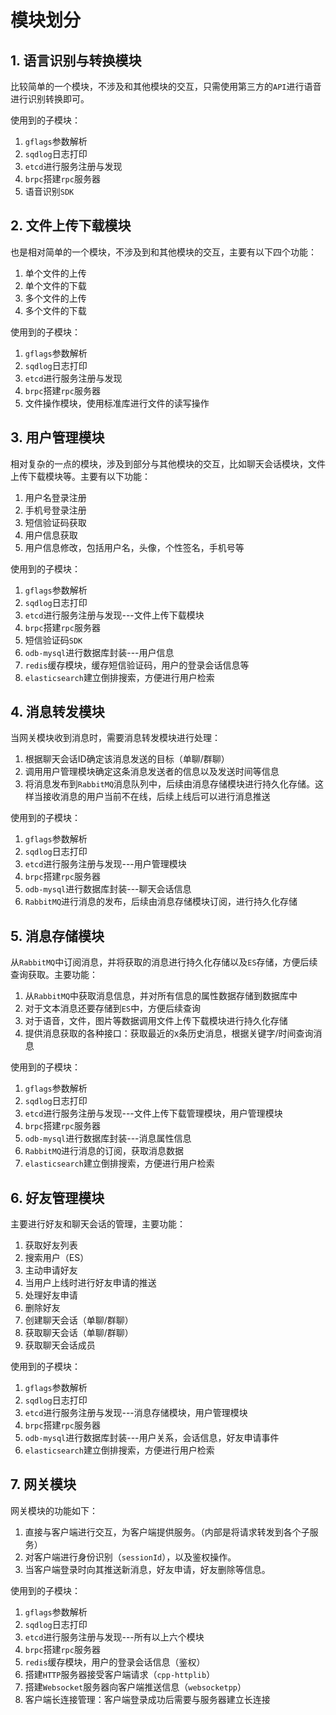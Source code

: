 # 模块划分

## 1. 语言识别与转换模块

比较简单的一个模块，不涉及和其他模块的交互，只需使用第三方的`API`进行语音进行识别转换即可。

使用到的子模块：

1. `gflags`参数解析
2. `sqdlog`日志打印
3. `etcd`进行服务注册与发现
4. `brpc`搭建`rpc`服务器
5. 语音识别`SDK`

## 2. 文件上传下载模块

也是相对简单的一个模块，不涉及到和其他模块的交互，主要有以下四个功能：

1. 单个文件的上传
2. 单个文件的下载
3. 多个文件的上传
4. 多个文件的下载

使用到的子模块：

1. `gflags`参数解析
2. `sqdlog`日志打印
3. `etcd`进行服务注册与发现
4. `brpc`搭建`rpc`服务器
5. 文件操作模块，使用标准库进行文件的读写操作

## 3. 用户管理模块

相对复杂的一点的模块，涉及到部分与其他模块的交互，比如聊天会话模块，文件上传下载模块等。主要有以下功能：

1. 用户名登录注册
2. 手机号登录注册
3. 短信验证码获取
4. 用户信息获取
5. 用户信息修改，包括用户名，头像，个性签名，手机号等

使用到的子模块：

1. `gflags`参数解析
2. `sqdlog`日志打印
3. `etcd`进行服务注册与发现---文件上传下载模块
4. `brpc`搭建`rpc`服务器
5. 短信验证码`SDK`
6. `odb-mysql`进行数据库封装---用户信息
7. `redis`缓存模块，缓存短信验证码，用户的登录会话信息等
8. `elasticsearch`建立倒排搜索，方便进行用户检索

## 4. 消息转发模块

当网关模块收到消息时，需要消息转发模块进行处理：

1. 根据聊天会话ID确定该消息发送的目标（单聊/群聊）
2. 调用用户管理模块确定这条消息发送者的信息以及发送时间等信息
3. 将消息发布到`RabbitMQ`消息队列中，后续由消息存储模块进行持久化存储。这样当接收消息的用户当前不在线，后续上线后可以进行消息推送

使用到的子模块：

1. `gflags`参数解析
2. `sqdlog`日志打印
3. `etcd`进行服务注册与发现---用户管理模块
4. `brpc`搭建`rpc`服务器
5. `odb-mysql`进行数据库封装---聊天会话信息
6. `RabbitMQ`进行消息的发布，后续由消息存储模块订阅，进行持久化存储

## 5. 消息存储模块

从`RabbitMQ`中订阅消息，并将获取的消息进行持久化存储以及`ES`存储，方便后续查询获取。主要功能：

1. 从`RabbitMQ`中获取消息信息，并对所有信息的属性数据存储到数据库中
2. 对于文本消息还要存储到`ES`中，方便后续查询
3. 对于语音，文件，图片等数据调用文件上传下载模块进行持久化存储
4. 提供消息获取的各种接口：获取最近的x条历史消息，根据关键字/时间查询消息

使用到的子模块：

1. `gflags`参数解析
2. `sqdlog`日志打印
3. `etcd`进行服务注册与发现---文件上传下载管理模块，用户管理模块
4. `brpc`搭建`rpc`服务器
5. `odb-mysql`进行数据库封装---消息属性信息
6. `RabbitMQ`进行消息的订阅，获取消息数据
7. `elasticsearch`建立倒排搜索，方便进行用户检索

## 6. 好友管理模块

主要进行好友和聊天会话的管理，主要功能：

1. 获取好友列表
2. 搜索用户（ES）
3. 主动申请好友
4. 当用户上线时进行好友申请的推送
5. 处理好友申请
6. 删除好友
7. 创建聊天会话（单聊/群聊）
8. 获取聊天会话（单聊/群聊）
9. 获取聊天会话成员

使用到的子模块：

1. `gflags`参数解析
2. `sqdlog`日志打印
3. `etcd`进行服务注册与发现---消息存储模块，用户管理模块
4. `brpc`搭建`rpc`服务器
5. `odb-mysql`进行数据库封装---用户关系，会话信息，好友申请事件
6. `elasticsearch`建立倒排搜索，方便进行用户检索

## 7. 网关模块

网关模块的功能如下：

1. 直接与客户端进行交互，为客户端提供服务。（内部是将请求转发到各个子服务）
2. 对客户端进行身份识别（`sessionId`），以及鉴权操作。
3. 当客户端登录时向其推送新消息，好友申请，好友删除等信息。

使用到的子模块：

1. `gflags`参数解析
2. `sqdlog`日志打印
3. `etcd`进行服务注册与发现---所有以上六个模块
4. `brpc`搭建`rpc`服务器
5. `redis`缓存模块，用户的登录会话信息（鉴权）
6. 搭建`HTTP`服务器接受客户端请求（`cpp-httplib`）
7. 搭建`Websocket`服务器向客户端推送信息（`websocketpp`）
8. 客户端长连接管理：客户端登录成功后需要与服务器建立长连接





